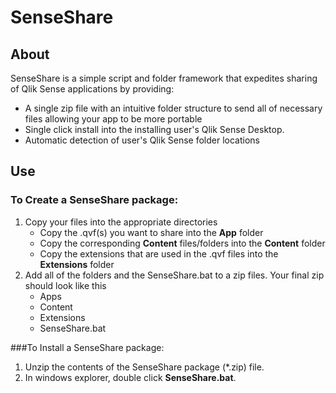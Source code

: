# SenseShare

## About
SenseShare is a simple script and folder framework that expedites sharing of Qlik Sense applications by providing:
* A single zip file with an intuitive folder structure to send all of necessary files allowing your app to be more portable
* Single click install into the installing user's Qlik Sense Desktop.
* Automatic detection of user's Qlik Sense folder locations

## Use
### To Create a SenseShare package:
1. Copy your files into the appropriate directories
    * Copy the .qvf(s) you want to share into the **App** folder
    * Copy the corresponding **Content** files/folders into the **Content** folder
    * Copy the extensions that are used in the .qvf files into the **Extensions** folder
2. Add all of the folders and the SenseShare.bat to a zip files.  Your final zip should look like this
    * Apps
    * Content
    * Extensions
    * SenseShare.bat


###To Install a SenseShare package:
1. Unzip the contents of the SenseShare package (*.zip) file.
2. In windows explorer, double click **SenseShare.bat**.